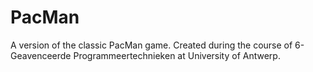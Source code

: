 # PacMan

A version of the classic PacMan game.
Created during the course of 6-Geavenceerde Programmeertechnieken at University of Antwerp.

